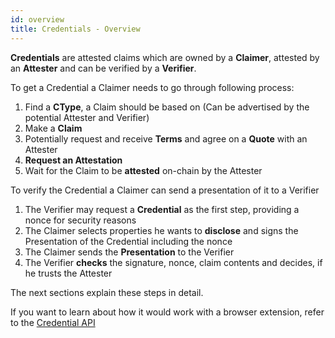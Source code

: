 ```yaml
---
id: overview
title: Credentials - Overview
---
```


**Credentials** are attested claims which are owned by a **Claimer**, attested by an **Attester** and can be verified by a **Verifier**.

To get a Credential a Claimer needs to go through following process:
1. Find a **CType**, a Claim should be based on (Can be advertised by the potential Attester and Verifier)
2. Make a **Claim**
3. Potentially request and receive **Terms** and agree on a **Quote** with an Attester
4. **Request an Attestation**
5. Wait for the Claim to be **attested** on-chain by the Attester

To verify the Credential a Claimer can send a presentation of it to a Verifier

1. The Verifier may request a **Credential** as the first step, providing a nonce for security reasons
2. The Claimer selects properties he wants to **disclose** and signs the Presentation of the Credential including the nonce
3. The Claimer sends the **Presentation** to the Verifier
4. The Verifier **checks** the signature, nonce, claim contents and decides, if he trusts the Attester

The next sections explain these steps in detail.

If you want to learn about how it would work with a browser extension, refer to the [Credential API](https://github.com/KILTprotocol/credential-api/blob/master/readme.md)
